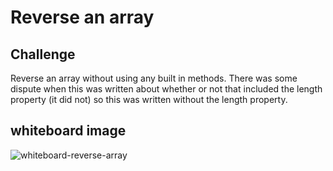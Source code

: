 # Reverse an array
## Challenge
Reverse an array without using any built in methods. There was some dispute when this was written about whether or not that included the length property (it did not) so this was written without the length property.

## whiteboard image
![whiteboard-reverse-array](../../assets/reverse-array.jpg)
